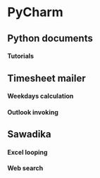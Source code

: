 # PyCharm
## Python documents
#### Tutorials
## Timesheet mailer
#### Weekdays calculation
#### Outlook invoking
## Sawadika
#### Excel looping
#### Web search

